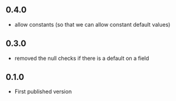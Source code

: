 ## 0.4.0
- allow constants (so that we can allow constant default values)

## 0.3.0
- removed the null checks if there is a default on a field

## 0.1.0
- First published version